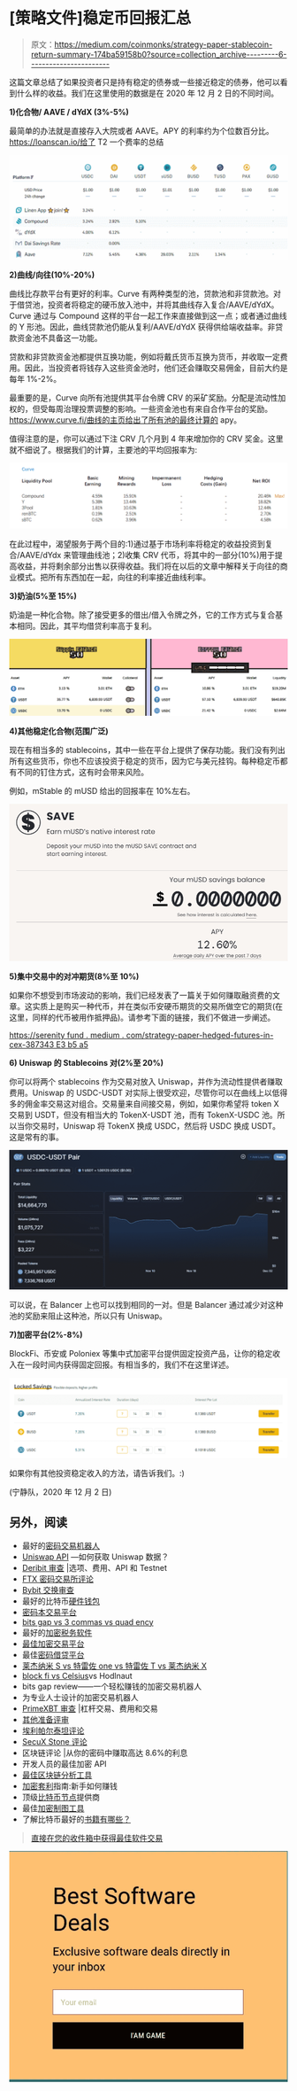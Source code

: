 # [策略文件]稳定币回报汇总

> 原文：<https://medium.com/coinmonks/strategy-paper-stablecoin-return-summary-174ba59158b0?source=collection_archive---------6----------------------->

这篇文章总结了如果投资者只是持有稳定的债券或一些接近稳定的债券，他可以看到什么样的收益。我们在这里使用的数据是在 2020 年 12 月 2 日的不同时间。

**1)化合物/ AAVE / dYdX (3%-5%)**

最简单的办法就是直接存入大院或者 AAVE。APY 的利率约为个位数百分比。https://loanscan.io/给了 T2 一个费率的总结

![](img/04c82857ea2b0fc6493ad58c53df0661.png)

**2)曲线/向往(10%-20%)**

曲线比存款平台有更好的利率。Curve 有两种类型的池，贷款池和非贷款池。对于借贷池，投资者将稳定的硬币放入池中，并将其曲线存入复合/AAVE/dYdX。Curve 通过与 Compound 这样的平台一起工作来直接做到这一点；或者通过曲线的 Y 形池。因此，曲线贷款池仍能从复利/AAVE/dYdX 获得供给端收益率。非贷款资金池不具备这一功能。

贷款和非贷款资金池都提供互换功能，例如将戴氏货币互换为货币，并收取一定费用。因此，当投资者将钱存入这些资金池时，他们还会赚取交易佣金，目前大约是每年 1%-2%。

最重要的是，Curve 向所有池提供其平台令牌 CRV 的采矿奖励。分配是流动性加权的，但受每周治理投票调整的影响。一些资金池也有来自合作平台的奖励。https://www.curve.fi/曲线的主页给出了所有池的最终计算的 apy。

值得注意的是，你可以通过下注 CRV 几个月到 4 年来增加你的 CRV 奖金。这里就不细说了。根据我们的计算，主要池的平均回报率为:

![](img/3e7d522f591ccf431d3b0b94d242b4bc.png)

在此过程中，渴望服务于两个目的:1)通过基于市场利率将稳定的收益投资到复合/AAVE/dYdx 来管理曲线池；2)收集 CRV 代币，将其中的一部分(10%)用于提高收益，并将剩余部分出售以获得收益。我们将在以后的文章中解释关于向往的商业模式。把所有东西加在一起，向往的利率接近曲线利率。

**3)奶油(5%至 15%)**

奶油是一种化合物。除了接受更多的借出/借入令牌之外，它的工作方式与复合基本相同。因此，其平均借贷利率高于复利。

![](img/5a937c3e8993f57c18d12a781ae43787.png)

**4)其他稳定化合物(范围广泛)**

现在有相当多的 stablecoins，其中一些在平台上提供了保存功能。我们没有列出所有这些货币，你也不应该投资于稳定的货币，因为它与美元挂钩。每种稳定币都有不同的钉住方式，这有时会带来风险。

例如，mStable 的 mUSD 给出的回报率在 10%左右。

![](img/d46d92827270fc261a6ab75907e35abc.png)

**5)集中交易中的对冲期货(8%至 10%)**

如果你不想受到市场波动的影响，我们已经发表了一篇关于如何赚取融资费的文章。这实质上是购买一种代币，并在类似币安硬币期货的交易所做空它的期货(在这里，同样的代币被用作抵押品)。请参考下面的链接，我们不做进一步阐述。

[https://serenity fund . medium . com/strategy-paper-hedged-futures-in-cex-387343 E3 b5 a5](https://serenityfund.medium.com/strategy-paper-hedged-futures-in-cex-387343e3b5a5)

**6) Uniswap 的 Stablecoins 对(2%至 20%)**

你可以将两个 stablecoins 作为交易对放入 Uniswap，并作为流动性提供者赚取费用。Uniswap 的 USDC-USDT 对实际上很受欢迎，尽管你可以在曲线上以低得多的佣金率交易这对组合。交易量来自间接交易，例如，如果你希望将 token X 交易到 USDT，但没有相当大的 TokenX-USDT 池，而有 TokenX-USDC 池。所以当你交易时，Uniswap 将 TokenX 换成 USDC，然后将 USDC 换成 USDT。这是常有的事。

![](img/787f02253653e669023a30f4b99fa0cd.png)

可以说，在 Balancer 上也可以找到相同的一对。但是 Balancer 通过减少对这种池的奖励来阻止这种池，所以只有 Uniswap。

**7)加密平台(2%-8%)**

BlockFi、币安或 Poloniex 等集中式加密平台提供固定投资产品，让你的稳定收入在一段时间内获得固定回报。有相当多的，我们不在这里详述。

![](img/0e181b1b9fff6e36dcbf27c30c6a6a88.png)

如果你有其他投资稳定收入的方法，请告诉我们。:)

(宁静队，2020 年 12 月 2 日)

## 另外，阅读

*   最好的[密码交易机器人](/coinmonks/crypto-trading-bot-c2ffce8acb2a)
*   [Uniswap API](https://bitquery.io/blog/uniswap-pool-api) —如何获取 Uniswap 数据？
*   [Deribit 审查](/coinmonks/deribit-review-options-fees-apis-and-testnet-2ca16c4bbdb2) |选项、费用、API 和 Testnet
*   [FTX 密码交易所评论](/coinmonks/ftx-crypto-exchange-review-53664ac1198f)
*   [Bybit 交换审查](/coinmonks/bybit-exchange-review-dbd570019b71)
*   最好的比特币[硬件钱包](/coinmonks/the-best-cryptocurrency-hardware-wallets-of-2020-e28b1c124069?source=friends_link&sk=324dd9ff8556ab578d71e7ad7658ad7c)
*   [密码本交易平台](/coinmonks/top-10-crypto-copy-trading-platforms-for-beginners-d0c37c7d698c)
*   [bits gap vs 3 commas vs quad ency](https://blog.coincodecap.com/bitsgap-3commas-quadency)
*   最好的[加密税务软件](/coinmonks/best-crypto-tax-tool-for-my-money-72d4b430816b)
*   [最佳加密交易平台](/coinmonks/the-best-crypto-trading-platforms-in-2020-the-definitive-guide-updated-c72f8b874555)
*   最佳[密码借贷平台](/coinmonks/top-5-crypto-lending-platforms-in-2020-that-you-need-to-know-a1b675cec3fa)
*   [莱杰纳米 S vs 特雷佐 one vs 特雷佐 T vs 莱杰纳米 X](https://blog.coincodecap.com/ledger-nano-s-vs-trezor-one-ledger-nano-x-trezor-t)
*   [block fi vs Celsius](/coinmonks/blockfi-vs-celsius-vs-hodlnaut-8a1cc8c26630)vs Hodlnaut
*   bits gap review——一个轻松赚钱的加密交易机器人
*   为专业人士设计的加密交易机器人
*   [PrimeXBT 审查](/coinmonks/primexbt-review-88e0815be858) |杠杆交易、费用和交易
*   [其他准备评审](https://blog.coincodecap.com/altrady-reivew)
*   [埃利帕尔泰坦评论](/coinmonks/ellipal-titan-review-85e9071dd029)
*   [SecuX Stone 评论](https://blog.coincodecap.com/secux-stone-hardware-wallet-review)
*   区块链评论 |从你的密码中赚取高达 8.6%的利息
*   开发人员的最佳加密 API
*   [最佳区块链分析工具](https://bitquery.io/blog/best-blockchain-analysis-tools-and-software)
*   [加密套利](/coinmonks/crypto-arbitrage-guide-how-to-make-money-as-a-beginner-62bfe5c868f6)指南:新手如何赚钱
*   顶级[比特币节点](https://blog.coincodecap.com/bitcoin-node-solutions)提供商
*   最佳[加密制图工具](/coinmonks/what-are-the-best-charting-platforms-for-cryptocurrency-trading-85aade584d80)
*   了解比特币最好的[书籍有哪些？](/coinmonks/what-are-the-best-books-to-learn-bitcoin-409aeb9aff4b)

> [直接在您的收件箱中获得最佳软件交易](/coinmonks/newsletters/coinmonks)

[![](img/160ce73bd06d46c2250251e7d5969f9d.png)](https://medium.com/coinmonks/newsletters/coinmonks)